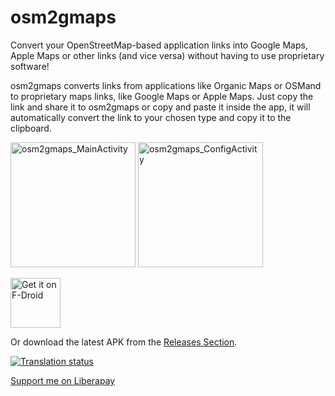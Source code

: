 # osm2gmaps

Convert your OpenStreetMap-based application links into Google Maps, Apple Maps or other links (and vice versa) without having to use proprietary software!

osm2gmaps converts links from applications like Organic Maps or OSMand to proprietary maps links, like Google Maps or Apple Maps. Just copy the link and share it to osm2gmaps or copy and paste it inside the app, it will automatically convert the link to your chosen type and copy it to the clipboard.

<p><img src="https://codeberg.org/retiolus/osm2gmaps/raw/branch/main/fastlane/metadata/android/en-US/images/phoneScreenshots/1.png" width="200"  alt="osm2gmaps_MainActivity"/>

<img src="https://codeberg.org/retiolus/osm2gmaps/raw/branch/main/fastlane/metadata/android/en-US/images/phoneScreenshots/2.png" width="200"  alt="osm2gmaps_ConfigActivity"/>

[<img src="https://fdroid.gitlab.io/artwork/badge/get-it-on.png"
alt="Get it on F-Droid"
height="80">](https://f-droid.org/packages/net.retiolus.osm2gmaps/)

Or download the latest APK from the [Releases Section](https://codeberg.org/retiolus/osm2gmaps/releases).

<p><a href="https://translate.codeberg.org/engage/osm2gmaps/">
<img src="https://translate.codeberg.org/widget/osm2gmaps/287x66-black.png" alt="Translation status" />
</a>


[Support me on Liberapay](https://liberapay.com/retiolus/donate)